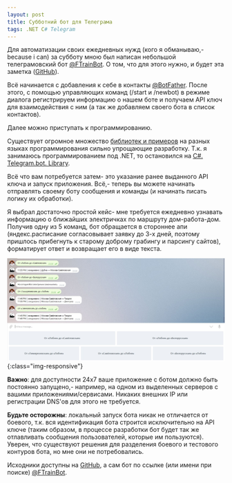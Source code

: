 ```yaml
---
layout: post
title: Субботний бот для Телеграма
tags: .NET C# Telegram
---
```


Для автоматизации своих ежедневных нужд (кого я обманываю,- because i can) за субботу мною был написан небольшой телеграмовский бот [@FTrainBot](https://telegram.me/ftrainbot). О том, что для этого нужно, и будет эта заметка ([GitHub](https://github.com/FSou1/FTrainBot)).

Всё начинается с добавления к себе в контакты [@BotFather](https://telegram.me/botfather). После этого, с помощью управляющих команд (/start и /newbot) в режиме диалога регистрируем информацию о нашем боте и получаем API ключ для взаимодействия с ним (а так же добавляем своего бота в список контактов).

Далее можно приступать к программированию.

Существует огромное множество [библиотек и примеров](https://core.telegram.org/bots/samples) на разных языках программирования сильно упрощающие разработку. Т.к. я занимаюсь программированием под .NET, то остановился на [C#. Telegram.bot. Library](https://github.com/MrRoundRobin/telegram.bot).

Всё что вам потребуется затем- это указание ранее выданного API ключа и запуск приложения. Всё,- теперь вы можете начинать отправлять своему боту сообщения и команды (и начинать писать логику их обработки). 

Я выбрал достаточно простой кейс- мне требуется ежедневно узнавать информацию о ближайших электричках по маршруту дом-работа-дом. Получив одну из 5 команд, бот обращается в стороннее апи (яндекс.расписание согласовывает заявку до 3-х дней, поэтому пришлось прибегнуть к старому доброму грабингу и парсингу сайтов), форматирует ответ и возвращает его в виде текста.

![ftrainbot](/images/post/Telegram_bot_ftrain.jpg){:class="img-responsive"}

**Важно**: для доступности 24х7 ваше приложение с ботом должно быть постоянно запущено,- например, на одном из выделенных серверов с вашими приложениями/сервисами. Никаких внешних IP или регистрации DNS'ов для этого не требуется.

**Будьте осторожны**: локальный запуск бота никак не отличается от боевого, т.к. вся идентификация бота строится исключительно на API ключе (таким образом, в процессе разработки бот будет так же отлавливать сообщения пользователей, которые им пользуются). Уверен, что существуют решения для разделения боевого и тестового контуров бота, но мне они не потребовались.

Исходники доступны на [GitHub](https://github.com/FSou1/FTrainBot), а сам бот по ссылке (или имени при поиске) [@FTrainBot](https://telegram.me/ftrainbot).

